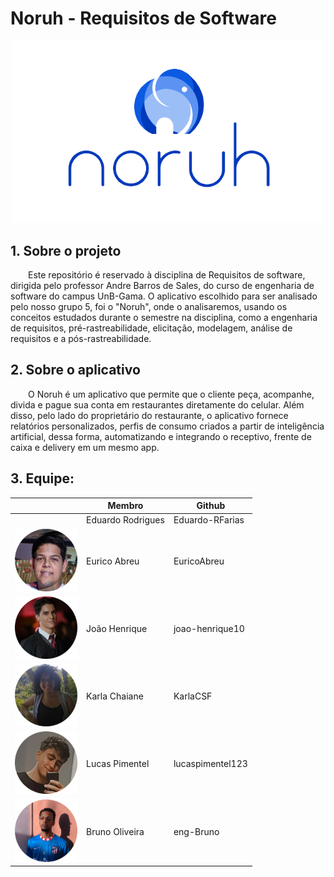 # Noruh - Requisitos de Software

<center>

<img src="docs/assets/logov5.png" width="500">


</center>

## 1. Sobre o projeto

&emsp;&emsp;Este repositório é reservado à disciplina de Requisitos de software, dirigida pelo professor Andre Barros de Sales, do curso de engenharia de software do campus UnB-Gama. O aplicativo escolhido para ser analisado pelo nosso grupo 5, foi o "Noruh", onde o analisaremos, usando os conceitos estudados durante o semestre na disciplina, como a engenharia de requisitos, pré-rastreabilidade, elicitação, modelagem, análise de requisitos e a pós-rastreabilidade.

## 2. Sobre o aplicativo

&emsp;&emsp;O Noruh é um aplicativo que permite que o cliente peça, acompanhe, divida e pague sua conta em restaurantes diretamente do celular. Além disso, pelo lado do proprietário do restaurante, o aplicativo fornece relatórios personalizados, perfis de consumo criados a partir de inteligência artificial, dessa forma, automatizando e integrando o receptivo, frente de caixa e delivery em um mesmo app.

## 3. Equipe:

<center>

|                                                        | Membro            | Github           |
| ------------------------------------------------------ | ----------------- | ---------------- |
| <img src="" width="100">                               | Eduardo Rodrigues | Eduardo-RFarias  |
| <img src="docs/assets/membros/eurico.png" width="100"> | Eurico Abreu      | EuricoAbreu      |
| <img src="docs/assets/membros/Joao.png" width="100">   | João Henrique     | joao-henrique10  |
| <img src="docs/assets/membros/Karla.png" width="100">  | Karla Chaiane     | KarlaCSF         |
| <img src="docs/assets/membros/Lucas.png" width="100">  | Lucas Pimentel    | lucaspimentel123 |
| <img src="docs/assets/membros/Bruno.png" width="100">  | Bruno Oliveira    | eng-Bruno        |

</center>
